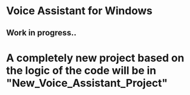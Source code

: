 # Voice Assistant for Windows


## Work in progress..

# A completely new project based on the logic of the code will be in "New_Voice_Assistant_Project"
